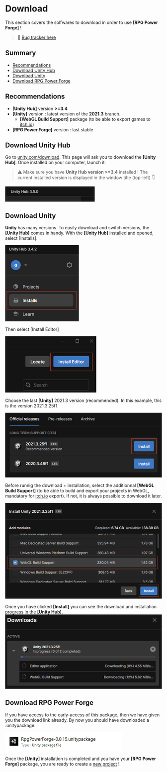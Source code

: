 # Download

This section covers the solfwares to download in order to use **[RPG Power Forge]** !

> 🐞 [Bug tracker here](https://trello.com/b/PIzgsYov/rpg-power-forge-road-map)

## Summary
- [Recommendations](#recommendations)
- [Download Unity Hub](#download-unity-hub)
- [Download Unity](#download-unity)
- [Download RPG Power Forge](#download-rpg-power-forge)

## Recommendations
-  **[Unity Hub]** version **>=3.4**
-  **[Unity]** version : latest version of the **2021.3** branch.
    -  **[WebGL Build Support]** package (to be able to export games to [itch.io](https://itch.io/))
-  **[RPG Power Forge]** version : last stable

## Download Unity Hub

Go to [unity.com/download](https://unity.com/download). This page will ask you to download the **[Unity Hub]**. Once installed on your computer, launch it.

> ⚠️ Make sure you have **Unity Hub version >=3.4** installed ! The current installed version is displayed in the window title (top-left) 👇

![unity_hub_version.png](./../media/download/unity_hub_version.png)

## Download Unity

**Unity** has many versions. To easily download and switch versions, the **[Unity Hub]** comes in handy. With the **[Unity Hub]** installed and opened, select [Installs].

![install_button.png](./../media/download/install_button.png)

Then select [Install Editor]

![install_editor_button.png](./../media/download/install_editor_button.png)

Choose the last **[Unity]** 2021.3 version (recommended). In this example, this is the version 2021.3.25f1.

![install_unity_version.png](./../media/download/install_unity_version.png)

Before runnig the download + installation, select the additionnal **[WebGL Build Support]** (to be able to build and export your projects in WebGL, mandatory for [itch.io](https://itch.io/) export). If not, it is always possible to download it later.

![install_webgl.png](./../media/download/install_webgl.png)

Once you have clicked **[Install]** you can see the download and installation progress in the **[Unity Hub]**.
![install_progress.png](./../media/download/install_progress.png)

## Download RPG Power Forge

If you have access to the early-access of this package, then we have given you the download link already. By now you should have downloaded a .unitypackage.

![rpf_unitypackage.png](./../media/download/rpf_unitypackage.png)

Once the **[Unity]** installation is completed and you have your **[RPG Power Forge]** package, you are ready to create a [new project](./new_project.md) !